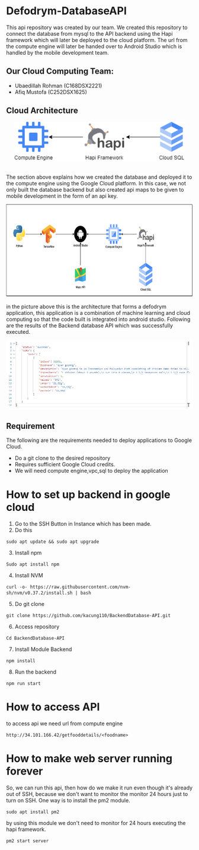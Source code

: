 # Defodrym-DatabaseAPI

This api repository was created by our team. We created this repository to connect the database from mysql to the API backend using the Hapi framework which will later be deployed to the cloud platform. The url from the compute engine will later be handed over to Android Studio which is handled by the mobile development team.

## Our Cloud Computing Team:
* Ubaedillah Rohman (C168DSX2221)
* Afiq Mustofa (C252DSX1625)

## Cloud Architecture
<p align="center">
  <img width="460" src="images/Architecture_cloud.png">
</p>
<br/>
The section above explains how we created the database and deployed it to the compute engine using the Google Cloud platform. In this case, we not only built the database backend but also created api maps to be given to mobile development in the form of an api key.
<p align="center">
  <img widht="300" height="250" src="images/Architecture-cloud-2.png">
</p>
in the picture above this is the architecture that forms a defodrym application, this application is a combination of machine learning and cloud computing so that the code built is integrated into android studio. Following are the results of the Backend database API which was successfully executed.
<p align="center">
<img src="images/Cuplikan layar 2023-06-15 150207.png">
</p>

## Requirement
The following are the requirements needed to deploy applications to Google Cloud.
* Do a git clone to the desired repository
* Requires sufficient Google Cloud credits.
* We will need compute engine,vpc,sql to deploy the application

# How to set up backend in google cloud
1. Go to the SSH Button in Instance which has been made.
2. Do this
```
sudo apt update && sudo apt upgrade
```
3. Install npm
```
Sudo apt install npm
```
4. Install NVM
```
curl -o- https://raw.githubusercontent.com/nvm-sh/nvm/v0.37.2/install.sh | bash
```
5. Do git clone
```
git clone https://github.com/kacung110/BackendDatabase-API.git
```
6. Access repository
```
Cd BackendDatabase-API
```
7. Install Module Backend
```
npm install
```
8. Run the backend
```
npm run start
```
# How to access API
to access api we need url from compute engine
```
http://34.101.166.42/getfooddetails/<foodname>
```
# How to make web server running forever
So, we can run this api, then how do we make it run even though it's already out of SSH, because we don't want to monitor the monitor 24 hours just to turn on SSH. One way is to install the pm2 module.
```
sudo apt install pm2
```
by using this module we don't need to monitor for 24 hours executing the hapi framework.
```
pm2 start server
```
